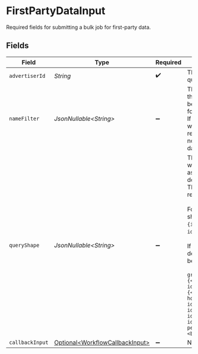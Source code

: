 # FirstPartyDataInput

Required fields for submitting a bulk job for first-party data.


## Fields

| Field                                                                                                                                                                                                                                                                                                                                                                                                                                                                                                            | Type                                                                                                                                                                                                                                                                                                                                                                                                                                                                                                             | Required                                                                                                                                                                                                                                                                                                                                                                                                                                                                                                         | Description                                                                                                                                                                                                                                                                                                                                                                                                                                                                                                      |
| ---------------------------------------------------------------------------------------------------------------------------------------------------------------------------------------------------------------------------------------------------------------------------------------------------------------------------------------------------------------------------------------------------------------------------------------------------------------------------------------------------------------- | ---------------------------------------------------------------------------------------------------------------------------------------------------------------------------------------------------------------------------------------------------------------------------------------------------------------------------------------------------------------------------------------------------------------------------------------------------------------------------------------------------------------- | ---------------------------------------------------------------------------------------------------------------------------------------------------------------------------------------------------------------------------------------------------------------------------------------------------------------------------------------------------------------------------------------------------------------------------------------------------------------------------------------------------------------- | ---------------------------------------------------------------------------------------------------------------------------------------------------------------------------------------------------------------------------------------------------------------------------------------------------------------------------------------------------------------------------------------------------------------------------------------------------------------------------------------------------------------- |
| `advertiserId`                                                                                                                                                                                                                                                                                                                                                                                                                                                                                                   | *String*                                                                                                                                                                                                                                                                                                                                                                                                                                                                                                         | :heavy_check_mark:                                                                                                                                                                                                                                                                                                                                                                                                                                                                                               | The advertiser ID to query for.                                                                                                                                                                                                                                                                                                                                                                                                                                                                                  |
| `nameFilter`                                                                                                                                                                                                                                                                                                                                                                                                                                                                                                     | *JsonNullable\<String>*                                                                                                                                                                                                                                                                                                                                                                                                                                                                                          | :heavy_minus_sign:                                                                                                                                                                                                                                                                                                                                                                                                                                                                                               | The name to filter by in the query. This filter will be applied to the results for the advertiser.<br/>If there are no nodes which match the filter, a response with empty nodes with no first-party data will be returned.                                                                                                                                                                                                                                                                                      |
| `queryShape`                                                                                                                                                                                                                                                                                                                                                                                                                                                                                                     | *JsonNullable\<String>*                                                                                                                                                                                                                                                                                                                                                                                                                                                                                          | :heavy_minus_sign:                                                                                                                                                                                                                                                                                                                                                                                                                                                                                               |  The shape of the query with the fields being asked for, which is sent downstream.<br/> This determines what the response will look like.<br/><br/> For example, a query shape equal to `"nodes {id name}"` will return the `id` and `name` fields only.<br/><br/> If this is not provided the default query shape will be used:<br/><br/> ```graphql<br/> nodes {<br/>    name<br/>    id<br/>    activeUniques {<br/>       householdCount<br/>       idsConnectedTvCount<br/>       idsCount<br/>       idsInAppCount<br/>       idsWebCount<br/>       personsCount<br/>    }<br/> }<br/>``` |
| `callbackInput`                                                                                                                                                                                                                                                                                                                                                                                                                                                                                                  | [Optional\<WorkflowCallbackInput>](../../models/components/WorkflowCallbackInput.md)                                                                                                                                                                                                                                                                                                                                                                                                                             | :heavy_minus_sign:                                                                                                                                                                                                                                                                                                                                                                                                                                                                                               | N/A                                                                                                                                                                                                                                                                                                                                                                                                                                                                                                              |